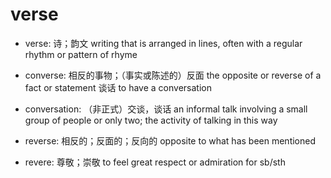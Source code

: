 # verse

- verse: 诗；韵文 writing that is arranged in lines, often with a regular rhythm or pattern of rhyme

- converse: 相反的事物；（事实或陈述的）反面 the opposite or reverse of a fact or statement 谈话 to have a conversation
- conversation: （非正式）交谈，谈话 an informal talk involving a small group of people or only two; the activity of talking in this way

- reverse: 相反的；反面的；反向的 opposite to what has been mentioned
- revere: 尊敬；崇敬 to feel great respect or admiration for sb/sth
